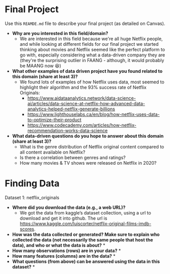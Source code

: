 # Final Project
Use this `REAMDE.md` file to describe your final project (as detailed on Canvas).

* **Why are you interested in this field/domain?**
  * We are interested in this field because we're all huge Netflix people, and while looking at different fields for our final project we started thinking about movies and Netflix seemed like the perfect platform to go with, especially considering what a data-driven company they are (they're the surprising outlier in FAANG - although, it would probably be MAANG now 😆)
* **What other examples of data driven project have you found related to this domain (share at least 3)?**
  * We found lots of examples of how Netflix uses data, most seemed to highlight their algorithm and the 93% success rate of Netflix Originals:
    * https://www.aidataanalytics.network/data-science-ai/articles/data-science-at-netflix-how-advanced-data-analytics-helped-netflix-generate-billions
    * https://www.lighthouselabs.ca/en/blog/how-netflix-uses-data-to-optimize-their-product
    * https://www.codecademy.com/articles/how-netflix-recommendation-works-data-science
* **What data-driven questions do you hope to answer about this domain (share at least 3)?**
  * What is the genre distribution of Netflix original content compared to all content available on Netflix?
  * Is there a correlation between genres and ratings?
  * How many movies & TV shows were released on Netflix in 2020?

# Finding Data
Dataset 1: netflix_originals
* **Where did you download the data (e.g., a web URL)?**
  * We got the data from kaggle’s dataset collection, using a url to download and get it into github. The url is https://www.kaggle.com/luiscorter/netflix-original-films-imdb-scores. 
* **How was the data collected or generated? Make sure to explain who collected the data (not necessarily the same people that host the data), and who or what the data is about?**
  *
* **How many observations (rows) are in your data?**
  *
* **How many features (columns) are in the data?**
  *
* **What questions (from above) can be answered using the data in this dataset?**
  *
